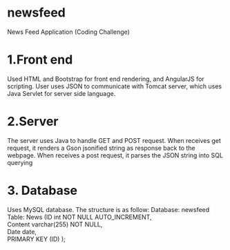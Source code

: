 # newsfeed
News Feed Application (Coding Challenge)

# 1.Front end
Used HTML and Bootstrap for front end rendering, and AngularJS for scripting. User uses JSON to communicate with Tomcat server, which uses Java Servlet for server side language.

# 2.Server
The server uses Java to handle GET and POST request. When receives get request, it renders a Gson jsonified string as response back to the webpage. When receives a post request, it parses the JSON string into SQL querying

# 3. Database
Uses MySQL database. The structure is as follow:
Database: newsfeed
Table: 
News (ID int NOT NULL AUTO_INCREMENT,     
Content varchar(255) NOT NULL,     
Date date,     
PRIMARY KEY (ID) );
